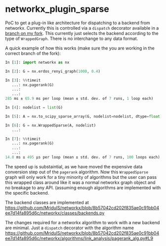 # networkx_plugin_sparse

PoC to get a plug-in like architecture for dispatching to a backend from networkx. Currently this is controlled via a `dispatch` decorator available in a [branch on my fork](https://github.com/mriduls/networkx/tree/nx-sparse).
This currently just selects the backend according to the type of `WrappedGraph`. There is no interchange to any data format.

A quick example of how this works (make sure the you are working in the correct branch of the fork):

``` python
In [1]: import networkx as nx

In [2]: G = nx.erdos_renyi_graph(1000, 0.4)

In [3]: %%timeit
   ...: nx.pagerank(G)
   ...:
   ...:
285 ms ± 65.9 ms per loop (mean ± std. dev. of 7 runs, 1 loop each)

In [4]: nodelist = list(G)

In [5]: A = nx.to_scipy_sparse_array(G, nodelist=nodelist, dtype=float)

In [6]: G = nx.WrappedSparse(A, nodelist)
   ...:

In [7]: %%timeit
   ...: nx.pagerank(G)
   ...:
   ...:
14.8 ms ± 495 µs per loop (mean ± std. dev. of 7 runs, 100 loops each)

```

The speed up is substaintial, as we have moved the expensive data conversion step out of the `pagerank` algorithm. Now this `WrappedSparse` graph will only work for a tiny minority of algorithms but the user can pass this wrapped class around like it was a normal networkx graph object and no breakage to any API. (assuming enough algorithms are implemented with the specific backend.

The backend classes are implemented at https://github.com/MridulS/networkx/blob/8b57042cd202f835ae0c91bb04ee7d14fa895d6c/networkx/classes/backends.py

The changes required for a networkx algorithm to work with a new backend are minimal. Just a `dispatch` decorator with the algorithm name https://github.com/MridulS/networkx/blob/8b57042cd202f835ae0c91bb04ee7d14fa895d6c/networkx/algorithms/link_analysis/pagerank_alg.py#L9


